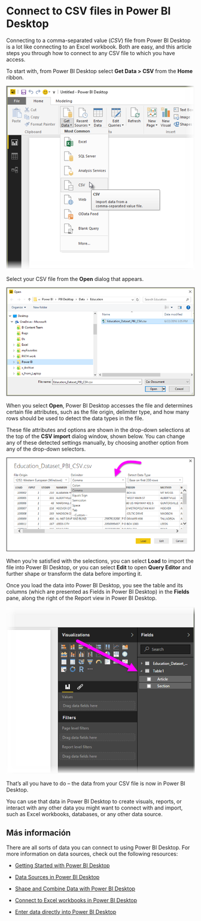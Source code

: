 <properties
   pageTitle="Connect to CSV files in Power BI Desktop"
   description="Easily connect to and use CSV file data in Power BI Desktop"
   services="powerbi"
   documentationCenter=""
   authors="davidiseminger"
   manager="mblythe"
   backup=""
   editor=""
   tags=""
   qualityFocus="no"
   qualityDate=""/>

<tags
   ms.service="powerbi"
   ms.devlang="NA"
   ms.topic="article"
   ms.tgt_pltfrm="NA"
   ms.workload="powerbi"
   ms.date="09/29/2016"
   ms.author="davidi"/>

# Connect to CSV files in Power BI Desktop

Connecting to a comma-separated value (<bpt id="p1">*</bpt>CSV<ept id="p1">*</ept>) file from Power BI Desktop is a lot like connecting to an Excel workbook. Both are easy, and this article steps you through how to connect to any CSV file to which you have access.

To start with, from Power BI Desktop select <bpt id="p1">**</bpt>Get Data &gt; CSV<ept id="p1">**</ept> from the <bpt id="p2">**</bpt>Home<ept id="p2">**</ept> ribbon.

![](media/powerbi-desktop-connect-csv/connect-to-csv_1.png)

Select your CSV file from the <bpt id="p1">**</bpt>Open<ept id="p1">**</ept> dialog that appears.

![](media/powerbi-desktop-connect-csv/connect-to-csv_2.png)

When you select <bpt id="p1">**</bpt>Open<ept id="p1">**</ept>, Power BI Desktop accesses the file and determines certain file attributes, such as the file origin, delimiter type, and how many rows should be used to detect the data types in the file.

These file attributes and options are shown in the drop-down selections at the top of the <bpt id="p1">**</bpt>CSV import<ept id="p1">**</ept> dialog window, shown below. You can change any of these detected settings manually, by choosing another option from any of the drop-down selectors.

![](media/powerbi-desktop-connect-csv/connect-to-csv_3.png)

When you’re satisfied with the selections, you can select <bpt id="p1">**</bpt>Load<ept id="p1">**</ept> to import the file into Power BI Desktop, or you can select <bpt id="p2">**</bpt>Edit<ept id="p2">**</ept> to open <bpt id="p3">**</bpt>Query Editor<ept id="p3">**</ept> and further shape or transform the data before importing it.

Once you load the data into Power BI Desktop, you see the table and its columns (which are presented as Fields in Power BI Desktop) in the <bpt id="p1">**</bpt>Fields<ept id="p1">**</ept> pane, along the right of the Report view in Power BI Desktop.


![](media/powerbi-desktop-connect-csv/connect-to-csv_4.png)

That’s all you have to do – the data from your CSV file is now in Power BI Desktop.

You can use that data in Power BI Desktop to create visuals, reports, or interact with any other data you might want to connect with and import, such as Excel workbooks, databases, or any other data source.



## Más información

﻿There are all sorts of data you can connect to using Power BI Desktop. For more information on data sources, check out the following resources:

-   [Getting Started with Power BI Desktop](powerbi-desktop-getting-started.md)

-   [Data Sources in Power BI Desktop](powerbi-desktop-data-sources.md)

-   [Shape and Combine Data with Power BI Desktop](powerbi-desktop-shape-and-combine-data.md)

-   [Connect to Excel workbooks in Power BI Desktop](powerbi-desktop-connect-excel.md)   

-   [Enter data directly into Power BI Desktop](powerbi-desktop-enter-data-directly-into-desktop.md)   
